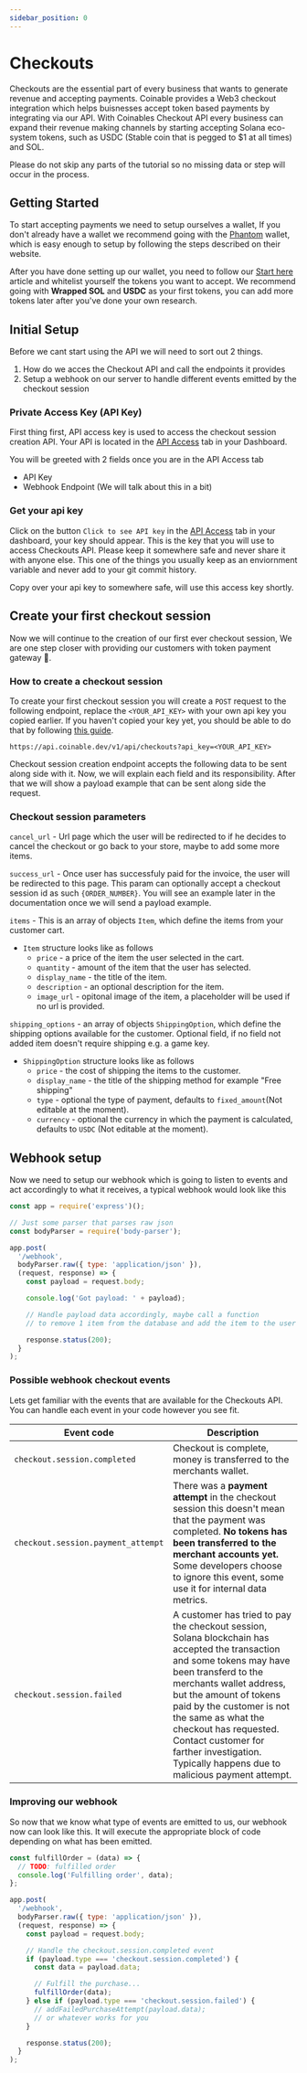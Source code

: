 ```yaml
---
sidebar_position: 0
---
```


# Checkouts

Checkouts are the essential part of every business that wants to generate revenue and accepting payments.
Coinable provides a Web3 checkout integration which helps buisnesses accept token based payments by integrating via our API. With Coinables
Checkout API every business can expand their revenue making channels by starting accepting Solana eco-system tokens, such as USDC (Stable coin that is pegged to $1 at all times) and SOL.

Please do not skip any parts of the tutorial so no missing data or step will occur in the process.

## Getting Started

To start accepting payments we need to setup ourselves a wallet, If you don't already have a wallet we recommend
going with the [Phantom](https://phantom.app/) wallet, which is easy enough to setup by following the
steps described on their website.

After you have done setting up our wallet, you need to follow our [Start here](http://localhost:3000/products/start-here) article
and whitelist yourself the tokens you want to accept. We recommend going with **Wrapped SOL** and **USDC** as your first tokens,
you can add more tokens later after you've done your own research.

## Initial Setup

Before we cant start using the API we will need to sort out 2 things.

1. How do we acces the Checkout API and call the endpoints it provides
2. Setup a webhook on our server to handle different events emitted by the checkout session

### Private Access Key (API Key)

First thing first, API access key is used to access the checkout session creation API.
Your API is located in the [API Access](https://coinable.dev/dashboard/api) tab in your Dashboard.

You will be greeted with 2 fields once you are in the API Access tab

- API Key
- Webhook Endpoint (We will talk about this in a bit)

### Get your api key

Click on the button `Click to see API key` in the [API Access](https://coinable.dev/dashboard/api) tab in your dashboard, your key should appear. This is the key that you will use to access Checkouts API. Please keep it somewhere
safe and never share it with anyone else. This one of the things you usually keep as an enviornment variable and never add to your git commit history.

Copy over your api key to somewhere safe, will use this access key shortly.

## Create your first checkout session

Now we will continue to the creation of our first ever checkout session, We are one step closer with providing our customers with token payment gateway 🎉.

### How to create a checkout session

To create your first checkout session you will create a `POST` request to the following endpoint, replace the `<YOUR_API_KEY>` with your own api
key you copied earlier. If you haven't copied your key yet, you should be able to do that by following [this guide](/developers/checkouts-intro#get-your-api-key).

```
https://api.coinable.dev/v1/api/checkouts?api_key=<YOUR_API_KEY>
```

Checkout session creation endpoint accepts the following data to be sent along side with it.
Now, we will explain each field and its responsibility.
After that we will show a payload example that can be sent along side the request.

### Checkout session parameters

`cancel_url` - Url page which the user will be redirected to if he decides to cancel the checkout or go back to your store, maybe to add some more items.

`success_url` - Once user has successfuly paid for the invoice, the user will be redirected to this page. This param can optionally accept a checkout session id as such `{ORDER_NUMBER}`. You will see an example later in the documentation once we will send a payload example.

`items` - This is an array of objects `Item`, which define the items from your customer cart.

- `Item` structure looks like as follows
  - `price` - a price of the item the user selected in the cart.
  - `quantity` - amount of the item that the user has selected.
  - `display_name` - the title of the item.
  - `description` - an optional description for the item.
  - `image_url` - opitonal image of the item, a placeholder will be used if no url is provided.

`shipping_options` - an array of objects `ShippingOption`, which define the shipping options available for the customer. Optional field, if no field not added item doesn't require shipping e.g. a game key.

- `ShippingOption` structure looks like as follows
  - `price` - the cost of shipping the items to the customer.
  - `display_name` - the title of the shipping method for example "Free shipping"
  - `type` - optional the type of payment, defaults to `fixed_amount`(Not editable at the moment).
  - `currency` - optional the currency in which the payment is calculated, defaults to `USDC` (Not editable at the moment).

## Webhook setup

Now we need to setup our webhook which is going to listen to events and act accordingly to what it receives, a typical webhook would look like this

```javascript
const app = require('express')();

// Just some parser that parses raw json
const bodyParser = require('body-parser');

app.post(
  '/webhook',
  bodyParser.raw({ type: 'application/json' }),
  (request, response) => {
    const payload = request.body;

    console.log('Got payload: ' + payload);

    // Handle payload data accordingly, maybe call a function
    // to remove 1 item from the database and add the item to the user

    response.status(200);
  }
);
```

### Possible webhook checkout events

Lets get familiar with the events that are available for the Checkouts API. You can handle each event in your code however you see fit.

| Event code                         | Description                                                                                                                                                                                                                                                                                                                                                                 |
| ---------------------------------- | --------------------------------------------------------------------------------------------------------------------------------------------------------------------------------------------------------------------------------------------------------------------------------------------------------------------------------------------------------------------------- |
| `checkout.session.completed`       | Checkout is complete, money is transferred to the merchants wallet.                                                                                                                                                                                                                                                                                                         |
| `checkout.session.payment_attempt` | There was a **payment attempt** in the checkout session this doesn't mean that the payment was completed. **No tokens has been transferred to the merchant accounts yet.** Some developers choose to ignore this event, some use it for internal data metrics.                                                                                                              |
| `checkout.session.failed`          | A customer has tried to pay the checkout session, Solana blockchain has accepted the transaction and some tokens may have been transferd to the merchants wallet address, but the amount of tokens paid by the customer is not the same as what the checkout has requested. Contact customer for farther investigation. Typically happens due to malicious payment attempt. |

### Improving our webhook

So now that we know what type of events are emitted to us, our webhook now can look like this.
It will execute the appropriate block of code depending on what has been emitted.

```javascript
const fulfillOrder = (data) => {
  // TODO: fulfilled order
  console.log('Fulfilling order', data);
};

app.post(
  '/webhook',
  bodyParser.raw({ type: 'application/json' }),
  (request, response) => {
    const payload = request.body;

    // Handle the checkout.session.completed event
    if (payload.type === 'checkout.session.completed') {
      const data = payload.data;

      // Fulfill the purchase...
      fulfillOrder(data);
    } else if (payload.type === 'checkout.session.failed') {
      // addFailedPurchaseAttempt(payload.data);
      // or whatever works for you
    }

    response.status(200);
  }
);
```
